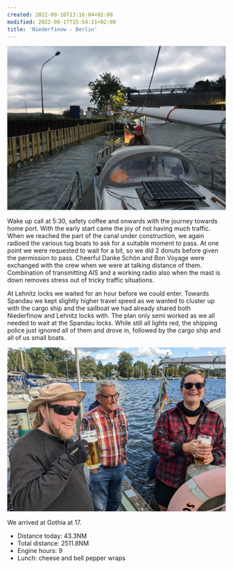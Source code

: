 ```yaml
---
created: 2022-09-16T13:16:04+02:00
modified: 2022-09-17T15:54:31+02:00
title: 'Niederfinow - Berlin'
---
```


![Image](../2022/0dd5c48b4ea38765df60d9866c751c61.jpg) 

Wake up call at 5:30, safety coffee and onwards with the journey towards home port. With the early start came the joy of not having much traffic. When we reached the part of the canal under construction, we again radioed the various tug boats to ask for a suitable moment to pass. At one point we were requested to wait for a bit, so we did 2 donuts before given the permission to pass. Cheerful Danke Schön and Bon Voyage were exchanged with the crew when we were at talking distance of them. Combination of transmitting AIS and a working radio also when the mast is down removes stress out of tricky traffic situations. 

At Lehnitz locks we waited for an hour before we could enter. Towards Spandau we kept slightly higher travel speed as we wanted to cluster up with the cargo ship and the sailboat we had already shared both Niederfinow and Lehnitz locks with. The plan only semi worked as we all needed to wait at the Spandau locks. While still all lights red, the shipping police just ignored all of them and drove in, followed by the cargo ship and all of us small boats.

![Image](../2022/3550a593761491dfc613c982f2f14516.jpg) 

We arrived at Gothia at 17.

* Distance today: 43.3NM
* Total distance: 2511.8NM
* Engine hours: 9
* Lunch: cheese and bell pepper wraps
